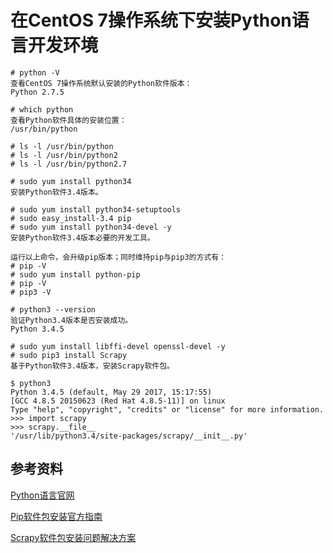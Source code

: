# 在CentOS 7操作系统下安装Python语言开发环境

```
# python -V
查看CentOS 7操作系统默认安装的Python软件版本：
Python 2.7.5

# which python
查看Python软件具体的安装位置：
/usr/bin/python

# ls -l /usr/bin/python
# ls -l /usr/bin/python2
# ls -l /usr/bin/python2.7

# sudo yum install python34
安装Python软件3.4版本。

# sudo yum install python34-setuptools
# sudo easy_install-3.4 pip
# sudo yum install python34-devel -y
安装Python软件3.4版本必要的开发工具。

运行以上命令，会升级pip版本；同时维持pip与pip3的方式有：
# pip -V
# sudo yum install python-pip
# pip -V
# pip3 -V

# python3 --version
验证Python3.4版本是否安装成功。
Python 3.4.5

# sudo yum install libffi-devel openssl-devel -y
# sudo pip3 install Scrapy
基于Python软件3.4版本，安装Scrapy软件包。

$ python3
Python 3.4.5 (default, May 29 2017, 15:17:55)
[GCC 4.8.5 20150623 (Red Hat 4.8.5-11)] on linux
Type "help", "copyright", "credits" or "license" for more information.
>>> import scrapy
>>> scrapy.__file__
'/usr/lib/python3.4/site-packages/scrapy/__init__.py'
```

## 参考资料

[Python语言官网](https://www.python.org/)

[Pip软件包安装官方指南](https://packaging.python.org/guides/installing-using-linux-tools/)

[Scrapy软件包安装问题解决方案](https://stackoverflow.com/questions/22073516/failed-to-install-python-cryptography-package-with-pip-and-setup-py)
